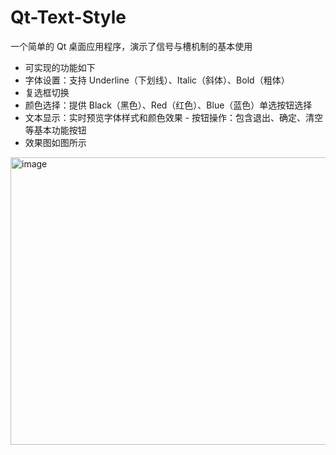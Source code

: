 # Qt-Text-Style
一个简单的 Qt 桌面应用程序，演示了信号与槽机制的基本使用 
- 可实现的功能如下 
- 字体设置：支持 Underline（下划线）、Italic（斜体）、Bold（粗体）
- 复选框切换
- 颜色选择：提供 Black（黑色）、Red（红色）、Blue（蓝色）单选按钮选择
- 文本显示：实时预览字体样式和颜色效果 - 按钮操作：包含退出、确定、清空等基本功能按钮
- 效果图如图所示
<img width="534" height="460" alt="image" src="https://github.com/user-attachments/assets/5318ed14-4fa6-4546-9e50-ad9d7cb1d455" />
